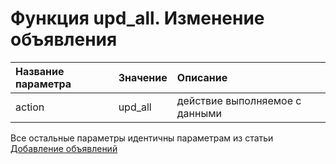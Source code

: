 # Функция upd\_all. Изменение объявления

| Название параметра | Значение | Описание |
| :--- | :--- | :--- |
| action | upd\_all | действие выполняемое с данными |

Все остальные параметры идентичны параметрам из статьи [Добавление объявлений](/funktsiya-ins.md)

